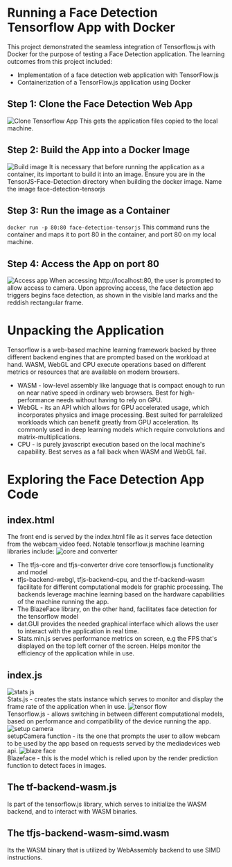 # Running a Face Detection Tensorflow App with Docker
This project demonstrated the seamless integration of Tensorflow.js with Docker for the purpose of testing a Face Detection application. The learning outcomes from this project included:  
- Implementation of a face detection web application with TensorFlow.js
- Containerization of a TensorFlow.js application using Docker
## Step 1: Clone the Face Detection Web App
![Clone Tensorflow App](1.PNG)
This gets the application files copied to the local machine. 
## Step 2: Build the App into a Docker Image
![Build image](3.PNG)
It is necessary that before running the application as a container, its important to build it into an image. Ensure you are in the TensorJS-Face-Detection directory when building the docker image. Name the image face-detection-tensorjs
## Step 3: Run the image as a Container
`docker run -p 80:80 face-detection-tensorjs`
This command runs the container and maps it to port 80 in the container, and port 80 on my local machine.
## Step 4: Access the App on port 80
![Access app](4.PNG)
When accessing http://localhost:80, the user is prompted to allow access to camera. Upon approving access, the face detection app triggers begins face detection, as shown in the visible land marks and the reddish rectangular frame. 

# Unpacking the Application
Tensorflow is a web-based machine learning framework backed by three different backend engines that are prompted based on the workload at hand. WASM, WebGL and CPU execute operations based on different metrics or resources that are available on modern browsers. 
- WASM - low-level assembly like language that is compact enough to run on near native speed in ordinary web browsers. Best for high-performance needs without having to rely on GPU.
- WebGL - its an API which allows for GPU accelerated usage, which incorporates physics and image processing. Best suited for parralelized workloads which can benefit greatly from GPU acceleration. Its commonly used in deep learning models which require convolutions and matrix-multiplications.
- CPU - is purely javascript execution based on the local machine's capability. Best serves as a fall back when WASM and WebGL fail.   

# Exploring the Face Detection App Code
## index.html
The front end is served by the index.html file as it serves face detection from the webcam video feed. Notable tensorflow.js machine learning libraries include:
![core and converter](5.PNG)
- The tfjs-core and tfjs-converter drive core tensorflow.js functionality and model
- tfjs-backend-webgl, tfjs-backend-cpu, and the tf-backend-wasm facilitate for different computational models for graphic processing. The backends leverage machine learning based on the hardware capabilities of the machine running the app.
- The BlazeFace library, on the other hand, facilitates face detection for the tensorflow model
- dat.GUI provides the needed graphical interface which allows the user to interact with the application in real time.
- Stats.min.js serves performance metrics on screen, e.g the FPS that's displayed on the top left corner of the screen. Helps monitor the efficiency of the application while in use.  
## index.js
![stats js](11.png)  
Stats.js - creates the stats instance which serves to monitor and display the frame rate of the application when in use. 
![tensor flow](12.png)  
Tensorflow.js - allows switching in between different computational models, based on performance and compatibility of the device running the app. 
![setup camera](14.png)  
setupCamera function - its the one that prompts the user to allow webcam to be used by the app based on requests served by the mediadevices web api.
![blaze face](15.png)  
Blazeface - this is the model which is relied upon by the render prediction function to detect faces in images. 
## The tf-backend-wasm.js 
Is part of the tensorflow.js library, which serves to initialize the WASM backend, and to interact with WASM binaries.
## The tfjs-backend-wasm-simd.wasm 
Its the WASM binary that is utilized by WebAssembly backend to use SIMD instructions.  
